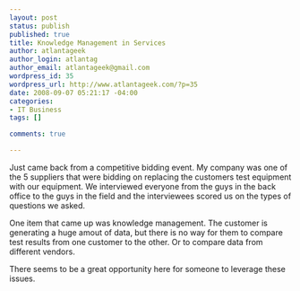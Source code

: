```yaml
--- 
layout: post
status: publish
published: true
title: Knowledge Management in Services
author: atlantageek
author_login: atlantag
author_email: atlantageek@gmail.com
wordpress_id: 35
wordpress_url: http://www.atlantageek.com/?p=35
date: 2008-09-07 05:21:17 -04:00
categories: 
- IT Business
tags: []

comments: true

---
```

Just came back from a competitive bidding event. My company was one of the 5 suppliers that were bidding on replacing the customers test equipment with our equipment. We interviewed everyone from the guys in the back office to the guys in the field and the interviewees scored us on the types of questions we asked.

One item that came up was knowledge management. The customer is generating a huge amout of data, but there is no way for them to compare test results from one customer to the other. Or to compare data from different vendors.

There seems to be a great opportunity here for someone to leverage these issues.
